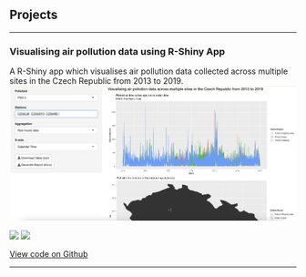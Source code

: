 ## Projects

---

### Visualising air pollution data using R-Shiny App

A R-Shiny app which visualises air pollution data collected across multiple sites in the Czech Republic from 2013 to 2019.
<img src="assets/img/air_pollution_viz.png" />

[![](https://img.shields.io/badge/R-white?logo=R)](#) [![](https://img.shields.io/badge/Shiny-shinyapps.io-blue?style=flat&labelColor=white&logo=RStudio&logoColor=blue)](#)

[View code on Github](https://github.com/adilsahab16/Visualising_air_pollution_data_using_R-Shiny)

---

